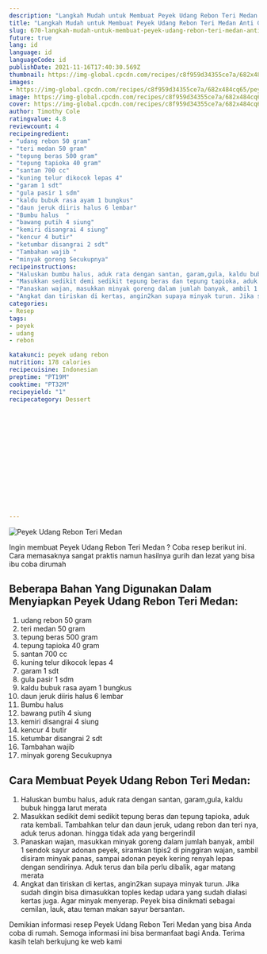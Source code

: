 ```yaml
---
description: "Langkah Mudah untuk Membuat Peyek Udang Rebon Teri Medan Anti Gagal"
title: "Langkah Mudah untuk Membuat Peyek Udang Rebon Teri Medan Anti Gagal"
slug: 670-langkah-mudah-untuk-membuat-peyek-udang-rebon-teri-medan-anti-gagal
future: true
lang: id
language: id
languageCode: id
publishDate: 2021-11-16T17:40:30.569Z 
thumbnail: https://img-global.cpcdn.com/recipes/c8f959d34355ce7a/682x484cq65/peyek-udang-rebon-teri-medan-foto-resep-utama.png
images:
- https://img-global.cpcdn.com/recipes/c8f959d34355ce7a/682x484cq65/peyek-udang-rebon-teri-medan-foto-resep-utama.png
image: https://img-global.cpcdn.com/recipes/c8f959d34355ce7a/682x484cq65/peyek-udang-rebon-teri-medan-foto-resep-utama.png
cover: https://img-global.cpcdn.com/recipes/c8f959d34355ce7a/682x484cq65/peyek-udang-rebon-teri-medan-foto-resep-utama.png
author: Timothy Cole
ratingvalue: 4.8
reviewcount: 4
recipeingredient:
- "udang rebon 50 gram"
- "teri medan 50 gram"
- "tepung beras 500 gram"
- "tepung tapioka 40 gram"
- "santan 700 cc"
- "kuning telur dikocok lepas 4"
- "garam 1 sdt"
- "gula pasir 1 sdm"
- "kaldu bubuk rasa ayam 1 bungkus"
- "daun jeruk diiris halus 6 lembar"
- "Bumbu halus  "
- "bawang putih 4 siung"
- "kemiri disangrai 4 siung"
- "kencur 4 butir"
- "ketumbar disangrai 2 sdt"
- "Tambahan wajib "
- "minyak goreng Secukupnya"
recipeinstructions:
- "Haluskan bumbu halus, aduk rata dengan santan, garam,gula, kaldu bubuk hingga larut merata"
- "Masukkan sedikit demi sedikit tepung beras dan tepung tapioka, aduk rata kembali. Tambahkan telur dan daun jeruk, udang rebon dan teri nya, aduk terus adonan. hingga tidak ada yang bergerindil"
- "Panaskan wajan, masukkan minyak goreng dalam jumlah banyak, ambil 1 sendok sayur adonan peyek, siramkan tipis2 di pinggiran wajan, sambil disiram minyak panas, sampai adonan peyek kering renyah lepas dengan sendirinya. Aduk terus dan bila perlu dibalik, agar matang merata"
- "Angkat dan tiriskan di kertas, angin2kan supaya minyak turun. Jika sudah dingin bisa dimasukkan toples kedap udara yang sudah dialasi kertas juga. Agar minyak menyerap. Peyek bisa dinikmati sebagai cemilan, lauk, atau teman makan sayur bersantan."
categories:
- Resep
tags:
- peyek
- udang
- rebon

katakunci: peyek udang rebon 
nutrition: 178 calories
recipecuisine: Indonesian
preptime: "PT19M"
cooktime: "PT32M"
recipeyield: "1"
recipecategory: Dessert


     
    
    
    
    
    
    
    
    
    
    
      
    
---
```



![Peyek Udang Rebon Teri Medan](https://img-global.cpcdn.com/recipes/c8f959d34355ce7a/682x484cq65/peyek-udang-rebon-teri-medan-foto-resep-utama.png)

Ingin membuat Peyek Udang Rebon Teri Medan ? Coba resep berikut ini. Cara memasaknya sangat praktis namun hasilnya gurih dan lezat yang bisa ibu coba dirumah

<!--inarticleads1-->

## Beberapa Bahan Yang Digunakan Dalam Menyiapkan Peyek Udang Rebon Teri Medan:

1. udang rebon 50 gram
1. teri medan 50 gram
1. tepung beras 500 gram
1. tepung tapioka 40 gram
1. santan 700 cc
1. kuning telur dikocok lepas 4
1. garam 1 sdt
1. gula pasir 1 sdm
1. kaldu bubuk rasa ayam 1 bungkus
1. daun jeruk diiris halus 6 lembar
1. Bumbu halus  
1. bawang putih 4 siung
1. kemiri disangrai 4 siung
1. kencur 4 butir
1. ketumbar disangrai 2 sdt
1. Tambahan wajib 
1. minyak goreng Secukupnya



<!--inarticleads2-->

## Cara Membuat Peyek Udang Rebon Teri Medan:

1. Haluskan bumbu halus, aduk rata dengan santan, garam,gula, kaldu bubuk hingga larut merata
1. Masukkan sedikit demi sedikit tepung beras dan tepung tapioka, aduk rata kembali. Tambahkan telur dan daun jeruk, udang rebon dan teri nya, aduk terus adonan. hingga tidak ada yang bergerindil
1. Panaskan wajan, masukkan minyak goreng dalam jumlah banyak, ambil 1 sendok sayur adonan peyek, siramkan tipis2 di pinggiran wajan, sambil disiram minyak panas, sampai adonan peyek kering renyah lepas dengan sendirinya. Aduk terus dan bila perlu dibalik, agar matang merata
1. Angkat dan tiriskan di kertas, angin2kan supaya minyak turun. Jika sudah dingin bisa dimasukkan toples kedap udara yang sudah dialasi kertas juga. Agar minyak menyerap. Peyek bisa dinikmati sebagai cemilan, lauk, atau teman makan sayur bersantan.




Demikian informasi  resep Peyek Udang Rebon Teri Medan   yang bisa Anda coba di rumah. Semoga informasi ini bisa bermanfaat bagi Anda. Terima kasih telah berkujung ke web kami

